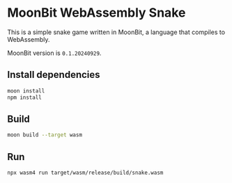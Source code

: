 # MoonBit WebAssembly Snake

This is a simple snake game written in MoonBit, a language that compiles to WebAssembly.

MoonBit version is `0.1.20240929`.

## Install dependencies

```bash
moon install
npm install
```

## Build

```bash
moon build --target wasm
```

## Run

```bash
npx wasm4 run target/wasm/release/build/snake.wasm
```
